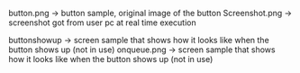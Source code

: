 button.png 		-> button sample, original image of the button 
Screenshot.png  -> screenshot got from user pc at real time execution

buttonshowup 	-> screen sample that shows how it looks like when the button shows up (not in use)
onqueue.png 	-> screen sample that shows how it looks like when the button shows up (not in use)